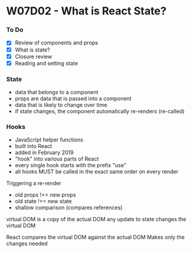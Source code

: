 # W07D02 - What is React State?

### To Do
- [x] Review of components and props
- [x] What is state?
- [x] Closure review
- [x] Reading and setting state

### State
* data that belongs to a component
* props are data that is passed into a component
* data that is likely to change over time
* if state changes, the component automatically re-renders (re-called)

### Hooks
* JavaScript helper functions
* built into React
* added in February 2019
* "hook" into various parts of React
* every single hook starts with the prefix "use"
* all hooks MUST be called in the exact same order on every render


Triggering a re-render
* old props !== new props
* old state !== new state
* shallow comparison (compares references)


virtual DOM is a copy of the actual DOM
any update to state changes the virtual DOM

React compares the virtual DOM against the actual DOM
Makes only the changes needed










